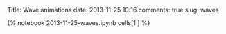 Title: Wave animations
date:  2013-11-25 10:16
comments: true
slug: waves

{% notebook 2013-11-25-waves.ipynb cells[1:] %}
